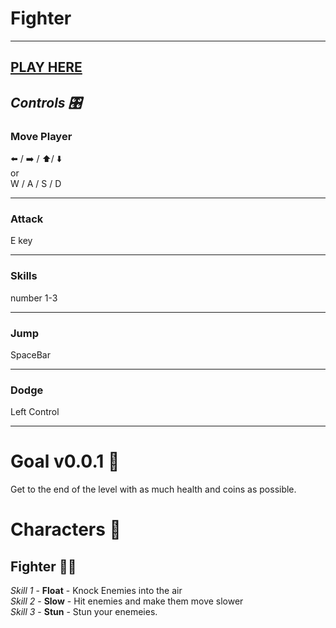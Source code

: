 # Fighter 
***
## [PLAY HERE]("https://slugga.itch.io")

## *Controls 🎛️* 
### Move Player 

⬅️ / ➡️ / ⬆️/ ⬇️ 
<br> or  
W / A / S / D 
***
### Attack
E key
***
### Skills
number 1-3
***
### Jump
SpaceBar
***
### Dodge
 Left Control
 ***
 # Goal v0.0.1 🥅
 Get to the end of the level with as much health and coins as possible.


 # Characters 👨
 ## Fighter 🧑‍🚒
 *Skill 1* - **Float** - Knock Enemies into the air <br>
*Skill 2* - **Slow** - Hit enemies and make them move slower <br>
*Skill 3* - **Stun** - Stun your enemeies.